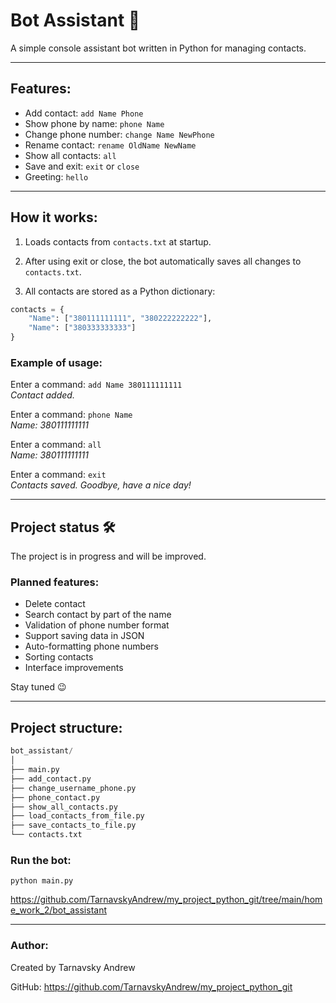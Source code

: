 
# Bot Assistant 🤖

A simple console assistant bot written in Python for managing contacts.

---

## Features:

- Add contact: `add Name Phone`
- Show phone by name: `phone Name`
- Change phone number: `change Name NewPhone`
- Rename contact: `rename OldName NewName`
- Show all contacts: `all`
- Save and exit: `exit`  or  `close`
- Greeting: `hello`

---

## How it works:

1. Loads contacts from `contacts.txt` at startup.

2. After using exit or close, the bot automatically saves all changes to `contacts.txt`.

3. All contacts are stored as a Python dictionary:

```python
contacts = {
    "Name": ["380111111111", "380222222222"],
    "Name": ["380333333333"]
}

```


### Example of usage:

Enter a command:  `add Name 380111111111`    
*Contact added.*

Enter a command:  `phone Name`    
*Name: 380111111111*

Enter a command:  `all`    
*Name: 380111111111*

Enter a command:  `exit`    
*Contacts saved. Goodbye, have a nice day!*


---


## Project status 🛠️

The project is in progress and will be improved.

### Planned features:
- Delete contact
- Search contact by part of the name
- Validation of phone number format
- Support saving data in JSON
- Auto-formatting phone numbers
- Sorting contacts
- Interface improvements

Stay tuned 😉

---

## Project structure:

```python
bot_assistant/
│
├── main.py
├── add_contact.py
├── change_username_phone.py
├── phone_contact.py
├── show_all_contacts.py
├── load_contacts_from_file.py
├── save_contacts_to_file.py
└── contacts.txt
```


### Run the bot:

`python main.py`  

https://github.com/TarnavskyAndrew/my_project_python_git/tree/main/home_work_2/bot_assistant


---


### Author:

Created by Tarnavsky Andrew

GitHub: https://github.com/TarnavskyAndrew/my_project_python_git